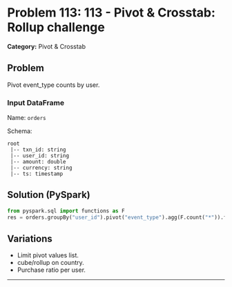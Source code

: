 # Problem 113: 113 - Pivot & Crosstab: Rollup challenge

**Category:** Pivot & Crosstab

## Problem
Pivot event_type counts by user.

### Input DataFrame
Name: `orders`

Schema:
```
root
 |-- txn_id: string
 |-- user_id: string
 |-- amount: double
 |-- currency: string
 |-- ts: timestamp
```

## Solution (PySpark)
```python
from pyspark.sql import functions as F
res = orders.groupBy("user_id").pivot("event_type").agg(F.count("*")).fillna(0)
```

## Variations
- Limit pivot values list.
- cube/rollup on country.
- Purchase ratio per user.

---
